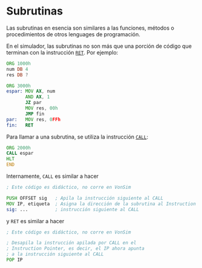 # Subrutinas

Las subrutinas en esencia son similares a las funciones, métodos o procedimientos de otros lenguages de programación.

En el simulador, las subrutinas no son más que una porción de código que terminan con la instrucción [`RET`](./instrucciones/transferencia-de-control#ret). Por ejemplo:

```asm
ORG 1000h
num DB 4
res DB ?

ORG 3000h
espar: MOV AX, num
       AND AX, 1
       JZ par
       MOV res, 00h
       JMP fin
par:   MOV res, 0FFh
fin:   RET
```

Para llamar a una subrutina, se utiliza la instrucción [`CALL`](./instrucciones/transferencia-de-control#call):

```asm
ORG 2000h
CALL espar
HLT
END
```

Internamente, `CALL` es similar a hacer

```asm
; Este código es didáctico, no corre en VonSim

PUSH OFFSET sig   ; Apila la instrucción siguiente al CALL
MOV IP, etiqueta  ; Asigna la dirección de la subrutina al Instruction Pointer
sig: ...          ; instrucción siguiente al CALL
```

y `RET` es similar a hacer

```asm
; Este código es didáctico, no corre en VonSim

; Desapila la instrucción apilada por CALL en el
; Instruction Pointer, es decir, el IP ahora apunta
; a la instrucción siguiente al CALL
POP IP
```

